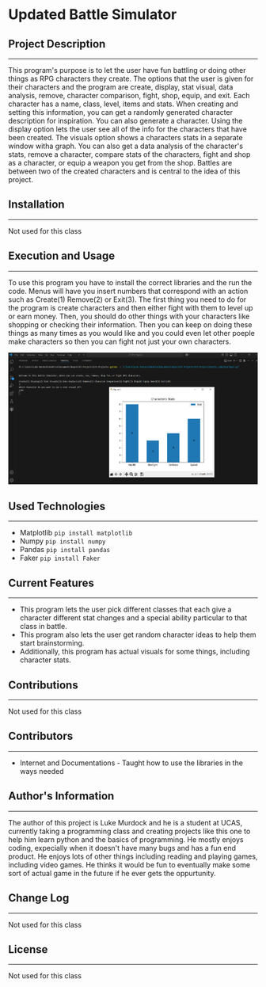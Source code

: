 # Updated Battle Simulator

## Project Description
---
This program's purpose is to let the user have fun battling or doing other things as RPG characters they create. The options that the user is given for their characters and the program are create, display, stat visual, data analysis, remove, character comparison, fight, shop, equip, and exit. Each character has a name, class, level, items and stats. When creating and setting this information, you can get a randomly generated character description for inspiration. You can also generate a character. Using the display option lets the user see all of the info for the characters that have been created. The visuals option shows a characters stats in a separate window witha graph. You can also get a data analysis of the character's stats, remove a character, compare stats of the characters, fight and shop as a character, or equip a weapon you get from the shop. Battles are between two of the created characters and is central to the idea of this project.  

## Installation
---
Not used for this class  

## Execution and Usage
---
To use this program you have to install the correct libraries and the run the code. Menus will have you insert numbers that correspond with an action such as Create(1) Remove(2) or Exit(3). The first thing you need to do for the program is create characters and then either fight with them to level up or earn money. Then, you should do other things with your characters like shopping or checking their information. Then you can keep on doing these things as many times as you would like and you could even let other poeple make characters so then you can fight not just your own characters.

![image](image.png)  

## Used Technologies
---
+ Matplotlib
`pip install matplotlib`
+ Numpy
`pip install numpy`
+ Pandas
`pip install pandas`
+ Faker
`pip install Faker`  

## Current Features
---
+ This program lets the user pick different classes that each give a character different stat changes and a special ability particular to that class in battle.
+ This program also lets the user get random character ideas to help them start brainstorming.
+ Additionally, this program has actual visuals for some things, including character stats.  

## Contributions
---
Not used for this class  

## Contributors
---
+ Internet and Documentations - Taught how to use the libraries in the ways needed  

## Author's Information
---
The author of this project is Luke Murdock and he is a student at UCAS, currently taking a programming class and creating projects like this one to help him learn python and the basics of programming. He mostly enjoys coding, expecially when it doesn't have many bugs and has a fun end product. He enjoys lots of other things including reading and playing games, including video games. He thinks it would be fun to eventually make some sort of actual game in the future if he ever gets the oppurtunity.  

## Change Log
---
Not used for this class  

## License
---
Not used for this class  
